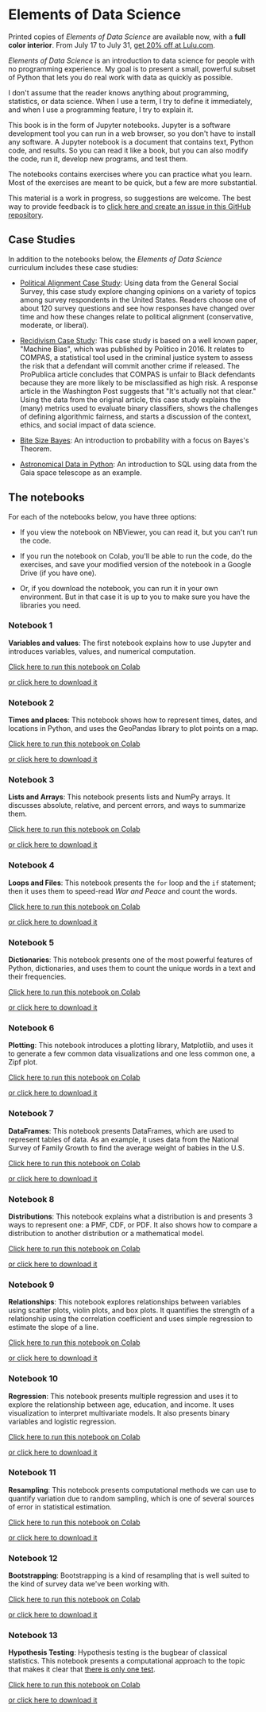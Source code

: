 # Elements of Data Science

Printed copies of *Elements of Data Science* are available now, with a **full color interior**. From July 17 to July 31, [get 20% off at Lulu.com](https://www.lulu.com/shop/allen-downey/elements-of-data-science/paperback/product-9dyrwn.html).

*Elements of Data Science* is an introduction to data science for people with no programming experience.  My goal is to present a small, powerful subset of Python that lets you do real work with data as quickly as possible.  

I don't assume that the reader knows anything about programming, statistics, or data science.  When I use a term, I try to define it immediately, and when I use a programming feature, I try to explain it.

This book is in the form of Jupyter notebooks. Jupyter is a software development tool you can run in a web browser, so you don't have to install any software.  A Jupyter notebook is a document that contains text, Python code, and results.  So you can read it like a book, but you can also modify the code, run it, develop new programs, and test them.

The notebooks contains exercises where you can practice what you learn.  Most of the exercises are meant to be quick, but a few are more substantial.

This material is a work in progress, so suggestions are welcome.  The best way to provide feedback is to [click here and create an issue in this GitHub repository](https://github.com/AllenDowney/ElementsOfDataScience/issues).

## Case Studies

In addition to the notebooks below, the *Elements of Data Science* curriculum includes these case studies:

* [Political Alignment Case Study](https://allendowney.github.io/PoliticalAlignmentCaseStudy/): Using data from the General Social Survey, this case study explore changing opinions on a variety of topics among survey respondents in the United States. Readers choose one of about 120 survey questions and see how responses have changed over time and how these changes relate to political alignment (conservative, moderate, or liberal).

* [Recidivism Case Study](https://allendowney.github.io/RecidivismCaseStudy/): This case study is based on a well known paper, "Machine Bias", which was published by Politico in 2016.  It relates to COMPAS, a statistical tool used in the criminal justice system to assess the risk that a defendant will commit another crime if released. The ProPublica article concludes that COMPAS is unfair to Black defendants because they are more likely to be misclassified as high risk. A response article in the Washington Post suggests that "It's actually not that clear." Using the data from the original article, this case study explains the (many) metrics used to evaluate binary classifiers, shows the challenges of defining algorithmic fairness, and starts a discussion of the context, ethics, and social impact of data science.

* [Bite Size Bayes](https://allendowney.github.io/BiteSizeBayes/): An introduction to probability with a focus on Bayes's Theorem.

* [Astronomical Data in Python](https://allendowney.github.io/AstronomicalData/): An introduction to SQL using data from the Gaia space telescope as an example.


## The notebooks

For each of the notebooks below, you have three options:

* If you view the notebook on NBViewer, you can read it, but you can't run the code.  

* If you run the notebook on Colab, you'll be able to run the code, do the exercises, and save your modified version of the notebook in a Google Drive (if you have one).

* Or, if you download the notebook, you can run it in your own environment.  But in that case it is up to you to make sure you have the libraries you need.


### Notebook 1

**Variables and values**: The first notebook explains how to use Jupyter and introduces variables, values, and numerical computation.

[Click here to run this notebook on Colab](https://colab.research.google.com/github/AllenDowney/ElementsOfDataScience/blob/v1/01_variables.ipynb)

[or click here to download it](https://github.com/AllenDowney/ElementsOfDataScience/raw/v1/01_variables.ipynb)


### Notebook 2

**Times and places**: This notebook shows how to represent times, dates, and locations in Python, and uses the GeoPandas library to plot points on a map.

[Click here to run this notebook on Colab](https://colab.research.google.com/github/AllenDowney/ElementsOfDataScience/blob/v1/02_times.ipynb)

[or click here to download it](https://github.com/AllenDowney/ElementsOfDataScience/raw/v1/02_times.ipynb)


### Notebook 3

**Lists and Arrays**: This notebook presents lists and NumPy arrays.  It discusses absolute, relative, and percent errors, and ways to summarize them.

[Click here to run this notebook on Colab](https://colab.research.google.com/github/AllenDowney/ElementsOfDataScience/blob/v1/03_arrays.ipynb)

[or click here to download it](https://github.com/AllenDowney/ElementsOfDataScience/raw/v1/03_arrays.ipynb)


### Notebook 4

**Loops and Files**: This notebook presents the `for` loop and the `if` statement; then it uses them to speed-read *War and Peace* and count the words.

[Click here to run this notebook on Colab](https://colab.research.google.com/github/AllenDowney/ElementsOfDataScience/blob/v1/04_loops.ipynb)

[or click here to download it](https://github.com/AllenDowney/ElementsOfDataScience/raw/v1/04_loops.ipynb)


### Notebook 5

**Dictionaries**: This notebook presents one of the most powerful features of Python, dictionaries, and uses them to count the unique words in a text and their frequencies.

[Click here to run this notebook on Colab](https://colab.research.google.com/github/AllenDowney/ElementsOfDataScience/blob/v1/05_dictionaries.ipynb)

[or click here to download it](https://github.com/AllenDowney/ElementsOfDataScience/raw/v1/05_dictionaries.ipynb)


### Notebook 6

**Plotting**: This notebook introduces a plotting library, Matplotlib, and uses it to generate a few common data visualizations and one less common one, a Zipf plot.

[Click here to run this notebook on Colab](https://colab.research.google.com/github/AllenDowney/ElementsOfDataScience/blob/v1/06_plotting.ipynb)

[or click here to download it](https://github.com/AllenDowney/ElementsOfDataScience/raw/v1/06_plotting.ipynb)


### Notebook 7

**DataFrames**: This notebook presents DataFrames, which are used to represent tables of data.  As an example, it uses data from the National Survey of Family Growth to find the average weight of babies in the U.S.

[Click here to run this notebook on Colab](https://colab.research.google.com/github/AllenDowney/ElementsOfDataScience/blob/v1/07_dataframes.ipynb)

[or click here to download it](https://github.com/AllenDowney/ElementsOfDataScience/raw/v1/07_dataframes.ipynb)


### Notebook 8

**Distributions**: This notebook explains what a distribution is and presents 3 ways to represent one: a PMF, CDF, or PDF.  It also shows how to compare a distribution to another distribution or a mathematical model.

[Click here to run this notebook on Colab](https://colab.research.google.com/github/AllenDowney/ElementsOfDataScience/blob/v1/08_distributions.ipynb)

[or click here to download it](https://github.com/AllenDowney/ElementsOfDataScience/raw/v1/08_distributions.ipynb)


### Notebook 9

**Relationships**: This notebook explores relationships between variables using scatter plots, violin plots, and box plots.  It quantifies the strength of a relationship using the correlation coefficient and uses simple regression to estimate the slope of a line.

[Click here to run this notebook on Colab](https://colab.research.google.com/github/AllenDowney/ElementsOfDataScience/blob/v1/09_relationships.ipynb)

[or click here to download it](https://github.com/AllenDowney/ElementsOfDataScience/raw/v1/09_relationships.ipynb)


### Notebook 10

**Regression**: This notebook presents multiple regression and uses it to explore the relationship between age, education, and income.  It uses visualization to interpret multivariate models.  It also presents binary variables and logistic regression.

[Click here to run this notebook on Colab](https://colab.research.google.com/github/AllenDowney/ElementsOfDataScience/blob/v1/10_regression.ipynb)

[or click here to download it](https://github.com/AllenDowney/ElementsOfDataScience/raw/v1/10_regression.ipynb)


### Notebook 11

**Resampling**: This notebook presents computational methods we can use to
quantify variation due to random sampling, which is one of several sources
of error in statistical estimation.

[Click here to run this notebook on Colab](https://colab.research.google.com/github/AllenDowney/ElementsOfDataScience/blob/v1/11_resampling.ipynb)

[or click here to download it](https://github.com/AllenDowney/ElementsOfDataScience/raw/v1/11_resampling.ipynb)


### Notebook 12

**Bootstrapping**: Bootstrapping is a kind of resampling that is well suited
to the kind of survey data we've been working with.

[Click here to run this notebook on Colab](https://colab.research.google.com/github/AllenDowney/ElementsOfDataScience/blob/v1/12_bootstrap.ipynb)

[or click here to download it](https://github.com/AllenDowney/ElementsOfDataScience/raw/v1/12_bootstrap.ipynb)


### Notebook 13

**Hypothesis Testing**: Hypothesis testing is the bugbear of classical statistics.
This notebook presents a computational approach to the topic that makes it clear
that [there is only one test](http://allendowney.blogspot.com/2016/06/there-is-still-only-one-test.html).

[Click here to run this notebook on Colab](https://colab.research.google.com/github/AllenDowney/ElementsOfDataScience/blob/v1/13_hypothesis.ipynb)

[or click here to download it](https://github.com/AllenDowney/ElementsOfDataScience/raw/v1/13_hypothesis.ipynb)

